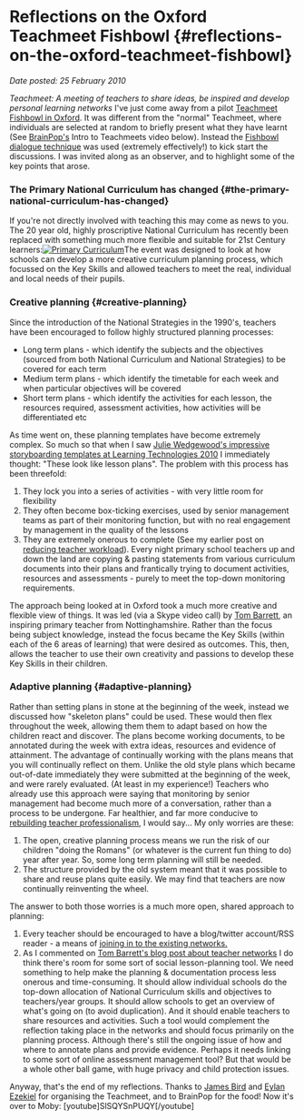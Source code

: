 # Reflections on the Oxford Teachmeet Fishbowl {#reflections-on-the-oxford-teachmeet-fishbowl}

_Date posted: 25 February 2010_

_Teachmeet: A meeting of teachers to share ideas, be inspired and develop personal learning networks_ I've just come away from a pilot [Teachmeet Fishbowl in Oxford](http://teachmeet.pbworks.com/Oxford-Fishbowl). It was different from the "normal" Teachmeet, where individuals are selected at random to briefly present what they have learnt (See [BrainPop's](http://www.brainpop.co.uk/) Intro to Teachmeets video below). Instead the [Fishbowl dialogue technique](http://www.unconference.net/unconference-methods-fish-bowl-dialogue/) was used (extremely effectively!) to kick start the discussions. I was invited along as an observer, and to highlight some of the key points that arose.

### The Primary National Curriculum has changed {#the-primary-national-curriculum-has-changed}

If you're not directly involved with teaching this may come as news to you. The 20 year old, highly proscriptive National Curriculum has recently been replaced with something much more flexible and suitable for 21st Century learners:[![Primary Curriculum](./assets/primary_curriculum.png "Primary Curriculum")](./assets/primary_curriculum.png)The event was designed to look at how schools can develop a more creative curriculum planning process, which focussed on the Key Skills and allowed teachers to meet the real, individual and local needs of their pupils.

### Creative planning {#creative-planning}

Since the introduction of the National Strategies in the 1990's, teachers have been encouraged to follow highly structured planning processes:

*   Long term plans - which identify the subjects and the objectives (sourced from both National Curriculum and National Strategies) to be covered for each term
*   Medium term plans - which identify the timetable for each week and when particular objectives will be covered
*   Short term plans - which identify the activities for each lesson, the resources required, assessment activities, how activities will be differentiated etc

As time went on, these planning templates have become extremely complex. So much so that when I saw [Julie Wedgewood's impressive storyboarding templates at Learning Technologies 2010](http://www.learningtechnologies.co.uk/track-4-session-3/) I immediately thought: "These look like lesson plans". The problem with this process has been threefold:

1.  They lock you into a series of activities - with very little room for flexibility
2.  They often become box-ticking exercises, used by senior management teams as part of their monitoring function, but with no real engagement by management in the quality of the lessons
3.  They are extremely onerous to complete (See my earlier post on [reducing teacher workload](http://www.learningconversations.co.uk/main/index.php/2009/11/07/reducing-teacher-workload?blog=5)). Every night primary school teachers up and down the land are copying & pasting statements from various curriculum documents into their plans and frantically trying to document activities, resources and assessments - purely to meet the top-down monitoring requirements.

The approach being looked at in Oxford took a much more creative and flexible view of things. It was led (via a Skype video call) by [Tom Barrett](http://edte.ch/blog/), an inspiring primary teacher from Nottinghamshire. Rather than the focus being subject knowledge, instead the focus became the Key Skills (within each of the 6 areas of learning) that were desired as outcomes. This, then, allows the teacher to use their own creativity and passions to develop these Key Skills in their children.

### Adaptive planning {#adaptive-planning}

Rather than setting plans in stone at the beginning of the week, instead we discussed how "skeleton plans" could be used. These would then flex throughout the week, allowing them them to adapt based on how the children react and discover. The plans become working documents, to be annotated during the week with extra ideas, resources and evidence of attainment. The advantage of continually working with the plans means that you will continually reflect on them. Unlike the old style plans which became out-of-date immediately they were submitted at the beginning of the week, and were rarely evaluated. (At least in my experience!) Teachers who already use this approach were saying that monitoring by senior management had become much more of a conversation, rather than a process to be undergone. Far healthier, and far more conducive to [rebuilding teacher professionalism](http://www.learningconversations.co.uk/main/index.php/2009/11/01/rebuilding-teacher-professionalism?blog=5), I would say... My only worries are these:

1.  The open, creative planning process means we run the risk of our children "doing the Romans" (or whatever is the current fun thing to do) year after year. So, some long term planning will still be needed.
2.  The structure provided by the old system meant that it was possible to share and reuse plans quite easily. We may find that teachers are now continually reinventing the wheel.

The answer to both those worries is a much more open, shared approach to planning:

1.  Every teacher should be encouraged to have a blog/twitter account/RSS reader - a means of [joining in to the existing networks.](http://www.learningconversations.co.uk/main/index.php/2009/11/19/getting-started-with-social-software-for-learning?blog=5)
2.  As I commented on [Tom Barrett's blog post about teacher networks](http://edte.ch/blog/2010/02/20/are-we-the-resource-i-have-been-looking-for) I do think there's room for some sort of social lesson-planning tool. We need something to help make the planning & documentation process less onerous and time-consuming. It should allow individual schools do the top-down allocation of National Curriculum skills and objectives to teachers/year groups. It should allow schools to get an overview of what's going on (to avoid duplication). And it should enable teachers to share resources and activities. Such a tool would complement the reflection taking place in the networks and should focus primarily on the planning process. Although there's still the ongoing issue of how and where to annotate plans and provide evidence. Perhaps it needs linking to some sort of online assessment management tool? But that would be a whole other ball game, with huge privacy and child protection issues.

Anyway, that's the end of my reflections. Thanks to [James Bird](http://twitter.com/jamesateynsham) and [Eylan Ezekiel](http://twitter.com/eylanezekiel) for organising the Teachmeet, and to BrainPop for the food! Now it's over to Moby: [youtube]SlSQYSnPUQY[/youtube]